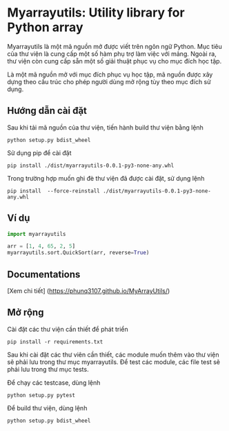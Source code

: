 # Myarrayutils: Utility library for Python array

Myarrayutils là một mã nguồn mở được viết trên ngôn ngữ Python. Mục tiêu của thư viện là cung cấp một số hàm phụ trợ làm
việc với mảng. Ngoài ra, thư viện còn cung cấp sẵn một số giải thuật phục vụ cho mục đích học tập.

Là một mã nguồn mở với mục đích phục vụ học tập, mã nguồn được xây dựng theo cấu trúc cho phép người dùng mở rộng tùy
theo mục đích sử dụng.

## Hướng dẫn cài đặt

Sau khi tải mã nguồn của thư viện, tiến hành build thư viện bằng lệnh

```commandline
python setup.py bdist_wheel
```

Sử dụng pip để cài đặt

```commandline
pip install ./dist/myarrayutils-0.0.1-py3-none-any.whl
```

Trong trường hợp muốn ghi đè thư viện đã được cài đặt, sử dụng lệnh

```commandline
pip install  --force-reinstall ./dist/myarrayutils-0.0.1-py3-none-any.whl
```

## Ví dụ

```python
import myarrayutils

arr = [1, 4, 65, 2, 5]
myarrayutils.sort.QuickSort(arr, reverse=True)
```

## Documentations

[Xem chi tiết] (https://phunq3107.github.io/MyArrayUtils/)

## Mở rộng

Cài đặt các thư viện cần thiết để phát triển

```commandline
pip install -r requirements.txt
```

Sau khi cài đặt các thư viên cần thiết, các module muốn thêm vào thư viện sẽ phải lưu trong thư mục myarrayutils. Để
test các module, các file test sẽ phải lưu trong thư mục tests.

Để chạy các testcase, dùng lệnh

```commandline
python setup.py pytest
```

Để build thư viện, dùng lệnh

```commandline
python setup.py bdist_wheel
```